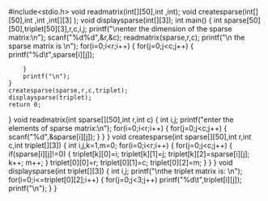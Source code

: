 #include<stdio.h>
void readmatrix(int[][50],int ,int);
void createsparse(int[][50],int ,int ,int[][3] );
void displaysparse(int[][3]);
int main()
{
	int sparse[50][50],triplet[50][3],r,c,i,j;
	printf("\nenter the dimension of the sparse matrix:\n");
	scanf("%d%d",&r,&c);
	readmatrix(sparse,r,c);
	printf("\n the sparse matrix is \n");
	for(i=0;i<r;i++)
	{
		for(j=0;j<c;j++)
		{
			printf("%d\t",sparse[i][j]);

		}
		printf("\n");
	}
	createsparse(sparse,r,c,triplet);
	displaysparse(triplet);
	return 0;
}
void readmatrix(int sparse[][50],int r,int c)
{
	int i,j;
	printf("enter the elements of sparse matrix:\n");
	for(i=0;i<r;i++)
	{
		for(j=0;j<c;j++)
		{
			scanf("%d",&sparse[i][j]);
		}
	}
}
void createsparse(int sparse[][50],int r,int c,int triplet[][3])
{
	int i,j,k=1,m=0;
	for(i=0;i<r;i++)
	{
		for(j=0;j<c;j++)
		{
			if(sparse[i][j]!=0)
			{
				triplet[k][0]=i;
				triplet[k][1]=j;
				triplet[k][2]=sparse[i][j];
				k++;
				m++;
			}
			triplet[0][0]=r;
			triplet[0][1]=c;
			triplet[0][2]=m;
		}
	}
}
void displaysparse(int triplet[][3])
{
	int i,j;
	printf("\nthe triplet matrix is: \n");
	for(i=0;i<=triplet[0][2];i++)
	{
		for(j=0;j<3;j++)
			printf("%d\t",triplet[i][j]);
		printf("\n");
	}
}

